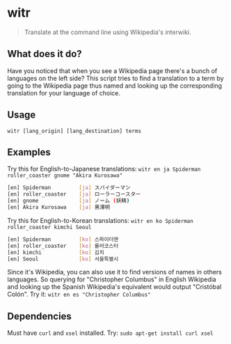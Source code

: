 # witr

> Translate at the command line using Wikipedia's interwiki.

## What does it do?
Have you noticed that when you see a Wikipedia page there's a bunch of languages on the left side? This script tries to find a translation to a term by going to the Wikipedia page thus named and looking up the corresponding translation for your language of choice.

## Usage
`witr [lang_origin] [lang_destination] terms`

## Examples
Try this for English-to-Japanese translations:
`witr en ja Spiderman roller_coaster gnome "Akira Kurosawa"`

```bash
[en] Spiderman         [ja] スパイダーマン
[en] roller_coaster    [ja] ローラーコースター
[en] gnome             [ja] ノーム (妖精)
[en] Akira Kurosawa    [ja] 黒澤明
```

Try this for English-to-Korean translations:
`witr en ko Spiderman roller_coaster kimchi Seoul`

```bash
[en] Spiderman         [ko] 스파이더맨
[en] roller_coaster    [ko] 롤러코스터
[en] kimchi            [ko] 김치
[en] Seoul             [ko] 서울특별시
```

Since it's Wikipedia, you can also use it to find versions of names in others languages. So querying for "Christopher Columbus" in English Wikipedia and looking up the Spanish Wikipedia's equivalent would output "Cristóbal Colón". Try it:
`witr en es "Christopher Columbus"`

## Dependencies
Must have `curl` and `xsel` installed. Try:
`sudo apt-get install curl xsel`

